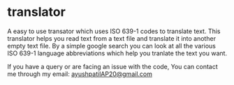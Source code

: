 # translator
A easy to use transator which uses ISO 639-1 codes to translate text. This translator helps you read text from a text file and translate it into another
empty text file. By a simple google search you can look at all the various ISO 639-1 language abbreviations which help you tranlate the text you want.

If you have a query or are facing an issue with the code, You can contact me through my email: ayushpatilAP20@gmail.com


